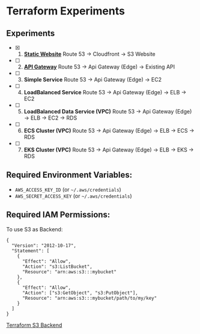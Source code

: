 # Terraform Experiments

## Experiments

- [x] 1. [**Static Website**](/1-StaticWebsite) Route 53 -> Cloudfront -> S3 Website
- [ ] 2. [**API Gateway**](2-ApiGateway) Route 53 -> Api Gateway (Edge) -> Existing API
- [ ] 3. **Simple Service** Route 53 -> Api Gateway (Edge) -> EC2
- [ ] 4. **LoadBalanced Service** Route 53 -> Api Gateway (Edge) -> ELB -> EC2 
- [ ] 5. **LoadBalanced Data Service (VPC)** Route 53 -> Api Gateway (Edge) -> ELB -> EC2 -> RDS
- [ ] 6. **ECS Cluster (VPC)** Route 53 -> Api Gateway (Edge) -> ELB -> ECS -> RDS
- [ ] 7. **EKS Cluster (VPC)** Route 53 -> Api Gateway (Edge) -> ELB -> EKS -> RDS

## Required Environment Variables:

- `AWS_ACCESS_KEY_ID` (or `~/.aws/credentials`)
- `AWS_SECRET_ACCESS_KEY` (or `~/.aws/credentials`)


## Required IAM Permissions:

To use S3 as Backend:
```
{
  "Version": "2012-10-17",
  "Statement": [
    {
      "Effect": "Allow",
      "Action": "s3:ListBucket",
      "Resource": "arn:aws:s3:::mybucket"
    },
    {
      "Effect": "Allow",
      "Action": ["s3:GetObject", "s3:PutObject"],
      "Resource": "arn:aws:s3:::mybucket/path/to/my/key"
    }
  ]
}

```
[Terraform S3 Backend](https://www.terraform.io/docs/language/settings/backends/s3.html)